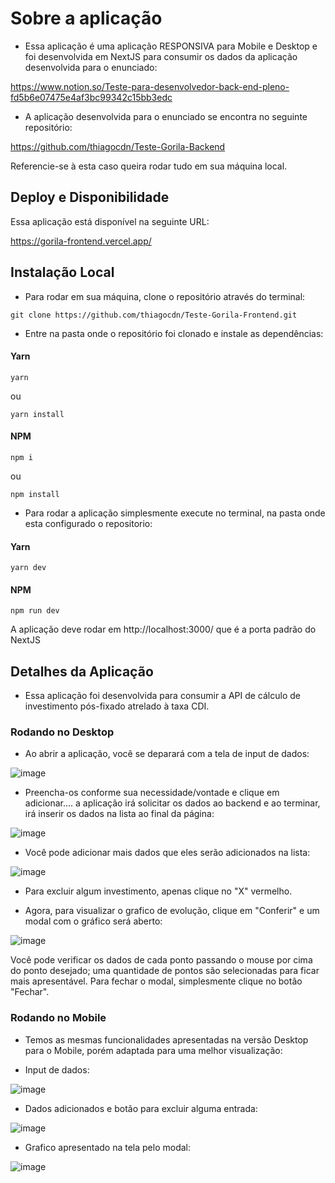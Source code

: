 # Sobre a aplicação

+ Essa aplicação é uma aplicação RESPONSIVA para Mobile e Desktop e foi desenvolvida em NextJS para consumir os dados da aplicação desenvolvida para o enunciado:

https://www.notion.so/Teste-para-desenvolvedor-back-end-pleno-fd5b6e07475e4af3bc99342c15bb3edc

+ A aplicação desenvolvida para o enunciado se encontra no seguinte repositório:

https://github.com/thiagocdn/Teste-Gorila-Backend

Referencie-se à esta caso queira rodar tudo em sua máquina local.

## Deploy e Disponibilidade

Essa aplicação está disponível na seguinte URL:

https://gorila-frontend.vercel.app/


## Instalação Local

- Para rodar em sua máquina, clone o repositório através do terminal:
```
git clone https://github.com/thiagocdn/Teste-Gorila-Frontend.git
```

- Entre na pasta onde o repositório foi clonado e instale as dependências:

#### Yarn
```
yarn
```
ou
```
yarn install
```

#### NPM
```
npm i
```
ou
```
npm install
```

- Para rodar a aplicação simplesmente execute no terminal, na pasta onde esta configurado o repositorio:

#### Yarn
```
yarn dev
```
#### NPM
```
npm run dev
```

A aplicação deve rodar em http://localhost:3000/ que é a porta padrão do NextJS

## Detalhes da Aplicação

+ Essa aplicação foi desenvolvida para consumir a API de cálculo de investimento pós-fixado atrelado à taxa CDI.

### Rodando no Desktop

+ Ao abrir a aplicação, você se deparará com a tela de input de dados:

![image](https://user-images.githubusercontent.com/61380775/115795379-33916f80-a3a6-11eb-8e03-907379749af8.png)

+ Preencha-os conforme sua necessidade/vontade e clique em adicionar.... a aplicação irá solicitar os dados ao backend e ao terminar, irá inserir os dados na lista ao final da página:

![image](https://user-images.githubusercontent.com/61380775/115796307-004fe000-a3a8-11eb-8c87-865ffbd3d547.png)

+ Você pode adicionar mais dados que eles serão adicionados na lista:

![image](https://user-images.githubusercontent.com/61380775/115796374-29707080-a3a8-11eb-90cf-be78ee1d2cdb.png)

+ Para excluir algum investimento, apenas clique no "X" vermelho.

+ Agora, para visualizar o grafico de evolução, clique em "Conferir" e um modal com o gráfico será aberto:

![image](https://user-images.githubusercontent.com/61380775/115796587-75231a00-a3a8-11eb-81dd-203fc481c833.png)

Você pode verificar os dados de cada ponto passando o mouse por cima do ponto desejado; uma quantidade de pontos são selecionadas para ficar mais apresentável.
Para fechar o modal, simplesmente clique no botão "Fechar".


### Rodando no Mobile

+ Temos as mesmas funcionalidades apresentadas na versão Desktop para o Mobile, porém adaptada para uma melhor visualização:

+ Input de dados:

![image](https://user-images.githubusercontent.com/61380775/115796863-f67aac80-a3a8-11eb-95bb-fef1acd35aee.png)

+ Dados adicionados e botão para excluir alguma entrada:

![image](https://user-images.githubusercontent.com/61380775/115796781-cfbc7600-a3a8-11eb-8eff-7a785f56e188.png)

+ Grafico apresentado na tela pelo modal:

![image](https://user-images.githubusercontent.com/61380775/115796833-e82c9080-a3a8-11eb-9f77-2e8b7cd7c4fe.png)
